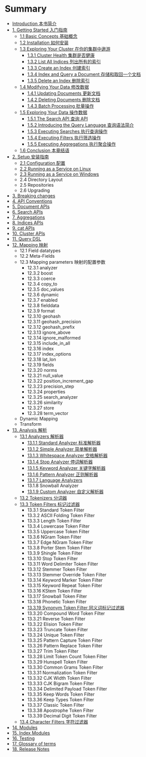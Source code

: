 # Summary

* [Introduction 本书简介](README.md)
* [1. Getting Started 入门指南](s01/00_getting_started.md)
   * [1.1 Basic Concepts 基础概念](s01/01_basic_concepts.md)
   * [1.2 Installation 如何安装](s01/02_installation.md)
   * [1.3 Exploring Your Cluster 在你的集群中遨游](s01/03_exploring_your_cluster.md)
       * [1.3.1 Cluster Health 集群是否健康](s01/03_01_cluster_health.md)
       * [1.3.2 List All Indices 列出所有的索引](s01/03_02_list_all_indices.md)
       * [1.3.3 Create an Index 创建索引](s01/03_03_create_an_index.md)
       * [1.3.4 Index and Query a Document 存储和取回一个文档](s01/03_04_index_and_query_a_document.md)
       * [1.3.5 Delete an Index 删除索引](s01/03_05_delete_an_index.md)
   * [1.4 Modifying Your Data 修改数据](s01/04_modifying_your_data.md)
       * [1.4.1 Updating Documents 更新文档](s01/04_01_updating_documents.md)
       * [1.4.2 Deleting Documents 删除文档](s01/04_02_deleting_documents.md)
       * [1.4.3 Batch Processing 批量操作](s01/04_03_batch_processing.md)
   * [1.5 Exploring Your Data 操作数据](s01/05_exploring_your_data.md)
       * [1.5.1 The Search API 查询 API](s01/05_01_the_search_api.md)
       * [1.5.2 Introducing the Query Language 查询语法简介](s01/05_02_introducing_the_query_language.md)
       * [1.5.3 Executing Searches 执行查询操作](s01/05_03_executing_searches.md)
       * [1.5.4 Executing Filters 执行筛选操作](s01/05_04_executing_filters.md)
       * [1.5.5 Executing Aggregations 执行聚合操作](s01/05_05_executing_aggregations.md)
   * [1.6 Conclusion 本章结语](s01/06_conclusion.md)
* [2. Setup 安装指南](s02/00_setup.md)
   * [2.1 Configuration 配置](s02/01_configuration.md)
   * [2.2 Running as a Service on Linux](s02/02_running_as_a_service_on_linux.md)
   * [2.3 Running as a Service on Windows](s02/03_running_as_a_service_on_windows.md)
   * 2.4 Directory Layout
   * 2.5 Repositories
   * 2.6 Upgrading
* [3. Breaking changes](s03/00_breaking_changes.md)
* [4. API Conventions](s04/00_api_conventions.md)
* [5. Document APIs](s05/00_document_apis.md)
* [6. Search APIs](s06/00_search_apis.md)
* [7. Aggregations](s07/00_aggregations.md)
* [8. Indices APIs](s08/00_indices_apis.md)
* [9. cat APIs](s09/00_cat_apis.md)
* [10. Cluster APIs](s10/00_cluster_apis.md)
* [11. Query DSL](s11/00_query_dsl.md)
* [12. Mapping 映射](s12/00_mapping.md)
  * 12.1 Field datatypes
  * 12.2 Meta-Fields
  * 12.3 Mapping parameters 映射的配置参数
    * 12.3.1 analyzer
    * 12.3.2 boost
    * 12.3.3 coerce
    * 12.3.4 copy_to
    * 12.3.5 doc_values
    * 12.3.6 dynamic
    * 12.3.7 enabled
    * 12.3.8 fielddata
    * 12.3.9 format
    * 12.3.10 geohash
    * 12.3.11 geohash_precision
    * 12.3.12 geohash_prefix
    * 12.3.13 ignore_above
    * 12.3.14 ignore_malformed
    * 12.3.15 include_in_all
    * 12.3.16 index
    * 12.3.17 index_options
    * 12.3.18 lat_lon
    * 12.3.19 fields
    * 12.3.20 norms
    * 12.3.21 null_value
    * 12.3.22 position_increment_gap
    * 12.3.23 precision_step
    * 12.3.24 properties
    * 12.3.25 search_analyzer
    * 12.3.26 similarity
    * 12.3.27 store
    * 12.3.28 term_vector
  * Dynamic Mapping
  * Transform
* [13. Analysis 解析](s13/00_analysis.md)
   * [13.1 Analyzers 解析器](s13/01_analyzers.md)
       * [13.1.1 Standard Analyzer 标准解析器](s13/01_01_standard_analyzer.md)
       * [13.1.2 Simple Analyzer 简单解析器](s13/01_02_simple_analyzer.md)
       * [13.1.3 Whitespace Analyzer 空格解析器](s13/01_03_whitespace_analyzer.md)
       * [13.1.4 Stop Analyzer 停词解析器](s13/01_04_stop_analyzer.md)
       * [13.1.5 Keyword Analyzer 关键字解析器](s13/01_05_keyword_analyzer.md)
       * [13.1.6 Pattern Analyzer 正则解析器](s13/01_06_pattern_analyzer.md)
       * [13.1.7 Language Analyzers](s13/01_07_language_analyzers.md)
       * 13.1.8 Snowball Analyzer
       * [13.1.9 Custom Analyzer 自定义解析器](s13/01_09_custom_analyzer.md)
   * [13.2 Tokenizers 分词器](s13/02_tokenizers.md)
   * [13.3 Token Filters 标记过滤器](s13/03_token_filters.md)
       * 13.3.1 Standard Token Filter
       * 13.3.2 ASCII Folding Token Filter
       * 13.3.3 Length Token Filter
       * 13.3.4 Lowercase Token Filter
       * 13.3.5 Uppercase Token Filter
       * 13.3.6 NGram Token Filter
       * 13.3.7 Edge NGram Token Filter
       * 13.3.8 Porter Stem Token Filter
       * 13.3.9 Shingle Token Filter
       * 13.3.10 Stop Token Filter
       * 13.3.11 Word Delimiter Token Filter
       * 13.3.12 Stemmer Token Filter
       * 13.3.13 Stemmer Override Token Filter
       * 13.3.14 Keyword Marker Token Filter
       * 13.3.15 Keyword Repeat Token Filter
       * 13.3.16 KStem Token Filter
       * 13.3.17 Snowball Token Filter
       * 13.3.18 Phonetic Token Filter
       * [13.3.19 Synonym Token Filter 同义词标记过滤器](s13/03_19_synonym_token_filter.md)
       * 13.3.20 Compound Word Token Filter
       * 13.3.21 Reverse Token Filter
       * 13.3.22 Elision Token Filter
       * 13.3.23 Truncate Token Filter
       * 13.3.24 Unique Token Filter
       * 13.3.25 Pattern Capture Token Filter
       * 13.3.26 Pattern Replace Token Filter
       * 13.3.27 Trim Token Filter
       * 13.3.28 Limit Token Count Token Filter
       * 13.3.29 Hunspell Token Filter
       * 13.3.30 Common Grams Token Filter
       * 13.3.31 Normalization Token Filter
       * 13.3.32 CJK Width Token Filter
       * 13.3.33 CJK Bigram Token Filter
       * 13.3.34 Delimited Payload Token Filter
       * 13.3.35 Keep Words Token Filter
       * 13.3.36 Keep Types Token Filter
       * 13.3.37 Classic Token Filter
       * 13.3.38 Apostrophe Token Filter
       * 13.3.39 Decimal Digit Token Filter
   * [13.4 Character Filters 字符过滤器](s13/04_character_filters.md)
* [14. Modules](s14/00_modules.md)
* [15. Index Modules](s15/00_index_modules.md)
* [16. Testing](s16/00_testing.md)
* [17. Glossary of terms](s17/00_glossary_of_terms.md)
* [18. Release Notes](s18/00_release_notes.md)

